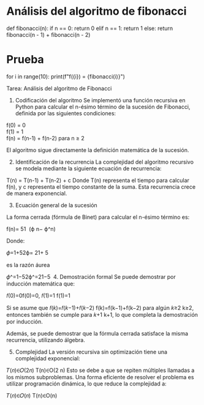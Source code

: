 # Análisis del algoritmo de fibonacci

def fibonacci(n):
    if n == 0:
        return 0
    elif n == 1:
        return 1
    else:
        return fibonacci(n - 1) + fibonacci(n - 2)

# Prueba
for i in range(10):
    print(f"f({i}) = {fibonacci(i)}")



Tarea: Análisis del algoritmo de Fibonacci
1. Codificación del algoritmo
Se implementó una función recursiva en Python para calcular el n-ésimo término de la sucesión de Fibonacci, definida por las siguientes condiciones:


f(0) = 0  
f(1) = 1  
f(n) = f(n-1) + f(n-2)  para n ≥ 2

El algoritmo sigue directamente la definición matemática de la sucesión.

2. Identificación de la recurrencia
La complejidad del algoritmo recursivo se modela mediante la siguiente ecuación de recurrencia:


T(n) = T(n-1) + T(n-2) + c
Donde T(n) representa el tiempo para calcular f(n), y c representa el tiempo constante de la suma. Esta recurrencia crece de manera exponencial.


3. Ecuación general de la sucesión

La forma cerrada (fórmula de Binet) para calcular el n-ésimo término es:

f(n)= 51
​
(ϕ n− ϕ^n)

Donde:

𝜙=1+52ϕ= 21+ 5 

  es la razón áurea

𝜙^=1−52ϕ^=21−5
​
​4. Demostración formal
Se puede demostrar por inducción matemática que:

𝑓(0)=0f(0)=0, 𝑓(1)=1
f(1)=1

Si se asume que 
𝑓(𝑘)=𝑓(𝑘−1)+𝑓(𝑘−2)
f(k)=f(k−1)+f(k−2) para algún 𝑘≥2
k≥2, entonces también se cumple para 𝑘+1
k+1, lo que completa la demostración por inducción.

Además, se puede demostrar que la fórmula cerrada satisface la misma recurrencia, utilizando álgebra.

5. Complejidad
La versión recursiva sin optimización tiene una complejidad exponencial:

𝑇(𝑛)∈𝑂(2𝑛)
T(n)∈O(2 n)
Esto se debe a que se repiten múltiples llamadas a los mismos subproblemas. Una forma eficiente de resolver el problema es utilizar programación dinámica, lo que reduce la complejidad a:

𝑇(𝑛)∈𝑂(𝑛)
T(n)∈O(n)

